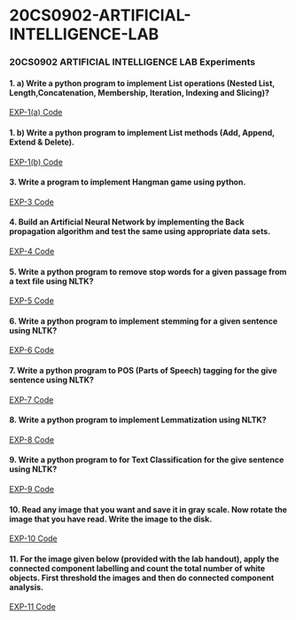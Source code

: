 # 20CS0902-ARTIFICIAL-INTELLIGENCE-LAB
### 20CS0902 ARTIFICIAL INTELLIGENCE LAB Experiments
#### 1. a) Write a python program to implement List operations (Nested List, Length,Concatenation, Membership, Iteration, Indexing and Slicing)?
[EXP-1(a) Code](https://github.com/Durgesh-Vaigandla/20CS0902-ARTIFICIAL-INTELLIGENCE-LAB/blob/main/EXP-1(A).py)

#### 1. b) Write a python program to implement List methods (Add, Append, Extend & Delete).
[EXP-1(b) Code](https://github.com/Durgesh-Vaigandla/20CS0902-ARTIFICIAL-INTELLIGENCE-LAB/blob/main/EXP-1(B).py)

#### 3. Write a program to implement Hangman game using python.
[EXP-3 Code](https://github.com/Durgesh-Vaigandla/20CS0902-ARTIFICIAL-INTELLIGENCE-LAB/blob/main/EXP-3.py)

#### 4. Build an Artificial Neural Network by implementing the Back propagation algorithm and test the same using appropriate data sets.
[EXP-4 Code](https://github.com/Durgesh-Vaigandla/20CS0902-ARTIFICIAL-INTELLIGENCE-LAB/blob/main/EXP-4.py)

#### 5. Write a python program to remove stop words for a given passage from a text file using NLTK?
[EXP-5 Code](https://github.com/Durgesh-Vaigandla/20CS0902-ARTIFICIAL-INTELLIGENCE-LAB/blob/main/EXP-5.py)

#### 6. Write a python program to implement stemming for a given sentence using NLTK? 
[EXP-6 Code](https://github.com/Durgesh-Vaigandla/20CS0902-ARTIFICIAL-INTELLIGENCE-LAB/blob/main/EXP-6.py)

#### 7. Write a python program to POS (Parts of Speech) tagging for the give sentence using NLTK? 
[EXP-7 Code](https://github.com/Durgesh-Vaigandla/20CS0902-ARTIFICIAL-INTELLIGENCE-LAB/blob/main/EXP-7.py)

#### 8. Write a python program to implement Lemmatization using NLTK? 
[EXP-8 Code](https://github.com/Durgesh-Vaigandla/20CS0902-ARTIFICIAL-INTELLIGENCE-LAB/blob/main/EXP-8.py)

#### 9. Write a python program to for Text Classification for the give sentence using NLTK?
[EXP-9 Code](https://github.com/Durgesh-Vaigandla/20CS0902-ARTIFICIAL-INTELLIGENCE-LAB/blob/main/EXP-9.py)

#### 10. Read any image that you want and save it in gray scale. Now rotate the image that you have read. Write the image to the disk.
[EXP-10 Code](https://github.com/Durgesh-Vaigandla/20CS0902-ARTIFICIAL-INTELLIGENCE-LAB/blob/main/EXP-10.py)

#### 11. For the image given below (provided with the lab handout), apply the connected component labelling and count the total number of white objects. First threshold the images and then do connected component analysis.
[EXP-11 Code](https://github.com/Durgesh-Vaigandla/20CS0902-ARTIFICIAL-INTELLIGENCE-LAB/blob/main/EXP-11.py)

